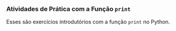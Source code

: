 ### Atividades de Prática com a Função `print`

Esses são exercícios introdutórios com a função `print` no Python.
